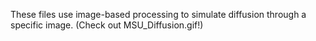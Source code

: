 These files use image-based processing to simulate diffusion through a specific image. (Check out MSU_Diffusion.gif!)
